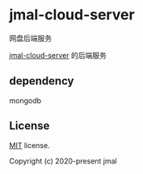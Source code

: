 # jmal-cloud-server
网盘后端服务

 [jmal-cloud-server](https://github.com/jamebal/jmal-cloud-view) 的后端服务
 
 ## dependency
 mongodb
 
 ## License
 
 [MIT](https://github.com/jamebal/jmal-cloud-server/blob/master/LICENSE) license.
 
 Copyright (c) 2020-present jmal
